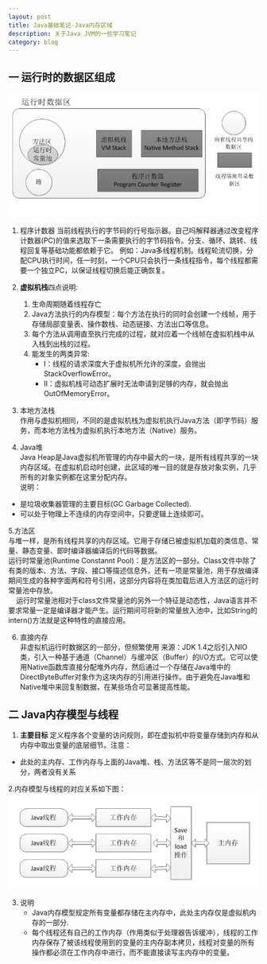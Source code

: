 ```yaml
---
layout: post
title: Java基础笔记-Java内存区域
description: 关于Java JVM的一些学习笔记
category: blog
---
```

## 一 运行时的数据区组成   

![图示1](/images/blog/java-jvm-store-model.png)   

1. 程序计数器
  当前线程执行的字节码的行号指示器。自己吗解释器通过改变程序计数器(PC)的值来选取下一条需要执行的字节码指令。分支、循环、跳转、线程回复等基础功能都依赖于它。
例如：Java多线程机制。线程轮流切换，分配CPU执行时间，任一时刻，一个CPU只会执行一条线程指令，每个线程都需要一个独立PC，以保证线程切换后能正确恢复。      

2. **虚拟机栈**四点说明:
    1. 生命周期随着线程存亡
    2. Java方法执行的内存模型：每个方法在执行的同时会创建一个线帧，用于存储局部变量表、操作数栈、动态链接、方法出口等信息。
    3. 每个方法从调用直至执行完成的过程，就对应着一个线帧在虚拟机栈中从入栈到出栈的过程。
    4. 能发生的两类异常:
        + I：线程的请求深度大于虚拟机所允许的深度，会抛出StackOverflowError。
        + II：虚拟机栈可动态扩展时无法申请到足够的内存，就会抛出OutOfMemoryError。

3.  本地方法栈    
  作用与虚拟机相同，不同的是虚拟机栈为虚拟机执行Java方法（即字节码）服务，而本地方法栈为虚拟机执行本地方法（Native）服务。    

4. Java堆    
   Java Heap是Java虚拟机所管理的内存中最大的一块，是所有线程共享的一块内存区域。在虚拟机启动时创建，此区域的唯一目的就是存放对象实例，几乎所有的对象实例都在这里分配内存。   
说明：
  + 是垃圾收集器管理的主要目标(GC Garbage Collected).
  + 可以处于物理上不连续的内存空间中，只要逻辑上连续即可。

5.方法区    
   与堆一样，是所有线程共享的内存区域。它用于存储已被虚拟机加载的类信息、常量、静态变量、即时编译器编译后的代码等数据。   
  运行时常量池(Runtime Constannt Pool)：是方法区的一部分。Class文件中除了有类的版本、方法、字段、接口等描述信息外，还有一项是常量池，用于存放编译期间生成的各种字面两和符号引用，这部分内容将在类加载后进入方法区的运行时常量池中存放。<br>
&nbsp;&nbsp;&nbsp;&nbsp;运行时常量池相对于class文件常量池的另外一个特征是动态性，Java语言并不要求常量一定是编译器才能产生。运行期间可将新的常量放入池中，比如String的intern()方法就是这种特性的直接应用。

6. 直接内存    
  非虚拟机运行时数据区的一部分，但频繁使用
来源：JDK 1.4之后引入NIO类，引入一种基于通道（Channel）与缓冲区（Buffer）的I/O方式。它可以使用Native函数库直接分配堆外内存，然后通过一个存储在Java堆中的DirectByteBuffer对象作为这块内存的引用进行操作。由于避免在Java堆和Native堆中来回复制数据，在某些场合可显著提高性能。

## 二 Java内存模型与线程      

1. **主要目标**
定义程序各个变量的访问规则，即在虚拟机中将变量存储到内存和从内存中取出变量的底层细节。注意：
+ 此处的主内存、工作内存与上面的Java堆、栈、方法区等不是同一层次的划分，两者没有关系

2.内存模型与线程的对应关系如下图：
![图示2](/images/blog/java-jvm-store-model2.png)  

3. 说明
   + Java内存模型规定所有变量都存储在主内存中，此处主内存仅是虚拟机内存的一部分.
   + 每个线程还有自己的工作内存（作用类似于处理器告诉缓冲），线程的工作内存保存了被该线程使用到的变量的主内存副本拷贝，线程对变量的所有操作都必须在工作内存中进行，而不能直接读写主内存中的变量。
